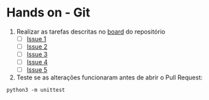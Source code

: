 # Hands on - Git

1. Realizar as tarefas descritas no [board](https://github.com/paulacampigotto/Hacktoberfest-Senior-Git/projects/1) do repositório
    - [ ] [Issue 1](https://github.com/paulacampigotto/Hacktoberfest-Senior-Git/issues/1)
    - [ ] [Issue 2](https://github.com/paulacampigotto/Hacktoberfest-Senior-Git/issues/2)
    - [ ] [Issue 3](https://github.com/paulacampigotto/Hacktoberfest-Senior-Git/issues/3)
    - [ ] [Issue 4](https://github.com/paulacampigotto/Hacktoberfest-Senior-Git/issues/4)
    - [ ] [Issue 5](https://github.com/paulacampigotto/Hacktoberfest-Senior-Git/issues/1)

2. Teste se as alterações funcionaram antes de abrir o Pull Request:
```
python3 -m unittest
```


